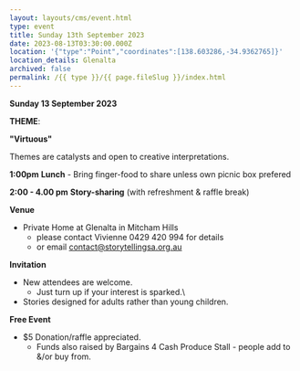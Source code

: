 ```yaml
---
layout: layouts/cms/event.html
type: event
title: Sunday 13th September 2023
date: 2023-08-13T03:30:00.000Z
location: '{"type":"Point","coordinates":[138.603286,-34.9362765]}'
location_details: Glenalta
archived: false
permalink: /{{ type }}/{{ page.fileSlug }}/index.html
---
```

**Sunday 13 September 2023**

**THEME**:

**"Virtuous"**

Themes are catalysts and open to creative interpretations.   

**1:00pm**  **Lunch** - Bring finger-food to share unless own picnic box prefered

**2:00 - 4.00 pm**    **Story-sharing** (with refreshment & raffle break) 

**Venue**

* Private Home at Glenalta in Mitcham Hills    
   * please contact Vivienne  0429 420 994 for details
   * or email contact@storytellingsa.org.au

**Invitation**  

* New attendees are welcome. 
  *  Just turn up if your interest is sparked.\
*  Stories designed for adults rather than young children. 

**Free Event**   

* $5 Donation/raffle appreciated.
  * Funds also raised by Bargains 4 Cash Produce Stall - people add to &/or buy from.